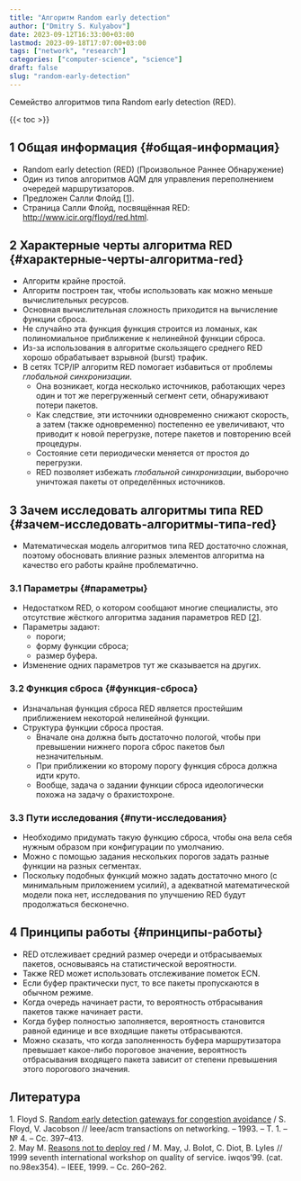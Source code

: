 ```yaml
---
title: "Алгоритм Random early detection"
author: ["Dmitry S. Kulyabov"]
date: 2023-09-12T16:33:00+03:00
lastmod: 2023-09-18T17:07:00+03:00
tags: ["network", "research"]
categories: ["computer-science", "science"]
draft: false
slug: "random-early-detection"
---
```


Семейство алгоритмов типа Random early detection (RED).

<!--more-->

{{< toc >}}


## <span class="section-num">1</span> Общая информация {#общая-информация}

-   Random early detection (RED) (Произвольное Раннее Обнаружение)
-   Один из типов алгоритмов AQM для управления переполнением очередей маршрутизаторов.
-   Предложен Салли Флойд [<a href="#citeproc_bib_item_1">1</a>].
-   Страница Салли Флойд, посвящённая RED: <http://www.icir.org/floyd/red.html>.


## <span class="section-num">2</span> Характерные черты алгоритма RED {#характерные-черты-алгоритма-red}

-   Алгоритм крайне простой.
-   Алгоритм построен так, чтобы использовать как можно меньше вычислительных ресурсов.
-   Основная вычислительная сложность приходится на вычисление функции сброса.
-   Не случайно эта функция функция строится из ломаных, как полиномиальное приближение к нелинейной функции сброса.
-   Из-за использования в алгоритме скользящего среднего RED хорошо обрабатывает взрывной (burst) трафик.
-   В сетях TCP/IP алгоритм RED помогает избавиться от проблемы _глобальной синхронизации_.
    -   Она возникает, когда несколько источников, работающих через один и тот же перегруженный сегмент сети, обнаруживают потери пакетов.
    -   Как следствие, эти источники одновременно снижают скорость, а затем (также одновременно) постепенно ее увеличивают, что приводит к новой перегрузке, потере пакетов и повторению всей процедуры.
    -   Состояние сети периодически меняется от простоя до перегрузки.
    -   RED позволяет избежать _глобальной синхронизации_, выборочно уничтожая пакеты от определённых источников.


## <span class="section-num">3</span> Зачем исследовать алгоритмы типа RED {#зачем-исследовать-алгоритмы-типа-red}

-   Математическая модель алгоритмов типа RED достаточно сложная, поэтому обосновать влияние разных элементов алгоритма на качество его работы крайне проблематично.


### <span class="section-num">3.1</span> Параметры {#параметры}

-   Недостатком RED, о котором сообщают многие специалисты, это отсутствие жёсткого алгоритма задания параметров RED [<a href="#citeproc_bib_item_2">2</a>].
-   Параметры задают:
    -   пороги;
    -   форму функции сброса;
    -   размер буфера.
-   Изменение одних параметров тут же сказывается на других.


### <span class="section-num">3.2</span> Функция сброса {#функция-сброса}

-   Изначальная функция сброса RED является простейшим приближением некоторой нелинейной функции.
-   Структура функции сброса простая.
    -   Вначале она должна быть достаточно пологой, чтобы при превышении нижнего порога сброс пакетов был незначительным.
    -   При приближении ко второму порогу функция сброса должна идти круто.
    -   Вообще, задача о задании функции сброса идеологически похожа на задачу о брахистохроне.


### <span class="section-num">3.3</span> Пути исследования {#пути-исследования}

-   Необходимо придумать такую функцию сброса, чтобы она вела себя нужным образом при конфигурации по умолчанию.
-   Можно с помощью задания нескольких порогов задать разные функции на разных сегментах.
-   Поскольку подобных функций можно задать достаточно много (с минимальным приложением усилий), а адекватной математической модели пока нет, исследования по улучшению RED будут продолжаться бесконечно.


## <span class="section-num">4</span> Принципы работы {#принципы-работы}

-   RED отслеживает средний размер очереди и отбрасываемых пакетов, основываясь на статистической вероятности.
-   Также RED может использовать отслеживание пометок ECN.
-   Если буфер практически пуст, то все пакеты пропускаются в обычном режиме.
-   Когда очередь начинает расти, то вероятность отбрасывания пакетов также начинает расти.
-   Когда буфер полностью заполняется, вероятность становится равной единице и все входящие пакеты отбрасываются.
-   Можно сказать, что когда заполненность буфера маршрутизатора превышает какое-либо пороговое значение, вероятность отбрасывания входящего пакета зависит от степени превышения этого порогового значения.

## Литература

<div class="csl-bib-body">
  <div class="csl-entry"><a id="citeproc_bib_item_1"></a>1.	Floyd S. <a href="https://doi.org/10.1109/90.251892">Random early detection gateways for congestion avoidance</a> / S. Floyd, V. Jacobson // Ieee/acm transactions on networking. – 1993. – Т. 1. – № 4. – Сс. 397–413.</div>
  <div class="csl-entry"><a id="citeproc_bib_item_2"></a>2.	May M. <a href="https://doi.org/10.1109/iwqos.1999.766502">Reasons not to deploy red</a> / M. May, J. Bolot, C. Diot, B. Lyles // 1999 seventh international workshop on quality of service. iwqos’99. (cat. no.98ex354). – IEEE, 1999. – Сс. 260–262.</div>
</div>
